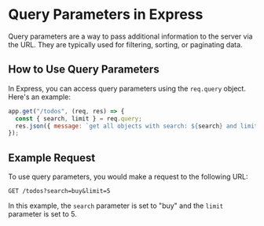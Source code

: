 # **Query Parameters in Express**

Query parameters are a way to pass additional information to the server via the URL. They are typically used for filtering, sorting, or paginating data.

## **How to Use Query Parameters**

In Express, you can access query parameters using the `req.query` object. Here's an example:

```javascript
app.get("/todos", (req, res) => {
  const { search, limit } = req.query;
  res.json({ message: `get all objects with search: ${search} and limit: ${limit}` });
});
```

## **Example Request**

To use query parameters, you would make a request to the following URL:

```
GET /todos?search=buy&limit=5
```

In this example, the `search` parameter is set to "buy" and the `limit` parameter is set to 5.